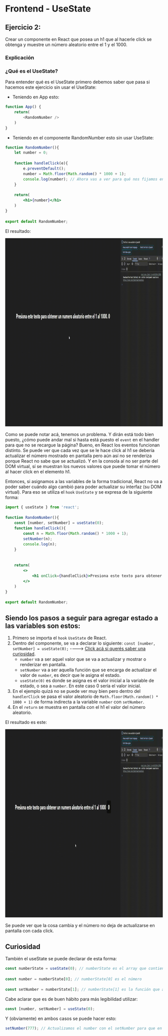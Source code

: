 # Frontend - UseState

## Ejercicio 2:
Crear un componente en React que posea un h1 que al hacerle click se obtenga y muestre un número aleatorio entre el 1 y el 1000.

### <strong>Explicación</strong>
### ¿Qué es el UseState?
Para entender qué es el UseState primero debemos saber que pasa si hacemos este ejercicio sin usar el UseState:
* Teniendo en App esto:
```js
function App() {
    return(
        <RandomNumber />
    )
}
```

* Teniendo en el componente RandomNumber esto sin usar UseState:
```jsx
function RandomNumber(){
    let number = 0;

    function handleClick(e){
        e.preventDefault();
        number = Math.floor(Math.random() * 1000 + 1);
        console.log(number); // Ahora vas a ver para qué nos fijamos en consola.
    }
    
    return(
        <h1>{number}</h1>
    )
}

export default RandomNumber;
```

El resultado:

<img src="./public/sinUseState.gif" alt="gif" width="1200" height="600"/>

Como se puede notar acá, tenemos un problema. Y dirán está todo bien puesto, ¿cómo puede andar mal si hasta está puesto el `event` en el handler para que no se recargue la página? Bueno, en React los eventos funcionan distinto. Se puede ver que cada vez que se le hace click al h1 se debería actualizar el número mostrado en pantalla pero aún así no se renderiza porque React no sabe que se actualizó. Y en la consola al no ser parte del DOM virtual, sí se muestran los nuevos valores que puede tomar el número al hacer click en el elemento h1.

Entonces, si asignamos a las variables de la forma tradicional, React no va a poder saber cuándo algo cambió para poder actualizar su interfaz (su DOM virtual). Para eso se utiliza el `hook` `UseState` y se expresa de la siguiente forma:

```jsx
import { useState } from 'react';

function RandomNumber(){
    const [number, setNumber] = useState(0);
    function handleClick(){
        const n = Math.floor(Math.random() * 1000 + 1);
        setNumber(n);
        console.log(n);
    }
    

    return(
        <>
            <h1 onClick={handleClick}>Presiona este texto para obtener un numero aleatorio entre el 1 al 1000<span>{number}</span></h1>
        </>
    )
}

export default RandomNumber;
```
## Siendo los pasos a seguir para agregar estado a las variables son estos:
1. Primero se importa el `hook` `UseState` de React.
2. Dentro del componente, se va a declarar lo siguiente: `const [number, setNumber] = useState(0);` ----> [Click acá si querés saber una curiosidad](#curiosidad).
   *   `number` va a ser aquel valor que se va a actualizar y mostrar o renderizar en pantalla.
   *   `setNumber` va a ser aquella función que se encarga de actualizar el valor de `number`, es decir que le asigna el estado.
   *   `useState(0)` es donde se asigna es el valor inicial a la variable de estado, o sea a `number`. En este caso 0 sería el valor inicial.
3. En el ejemplo quizá no se puede ver muy bien pero dentro del `handlerClick` se pasa el valor aleatorio de `Math.floor(Math.random() * 1000 + 1)` de forma indirecta a la variable `number` con `setNumber`.
4. En el `return` se muestra en pantalla con el h1 el valor del número aleatorio.

El resultado es este:

<img src="./public/conUseState.gif" alt="gif" width="1200" height="600" />

Se puede ver que la cosa cambia y el número no deja de actualizarse en pantalla con cada click.

## Curiosidad
También el useState se puede declarar de esta forma:

```jsx
const numberState = useState(0); // numberState es el array que contiene el number y al setNumber y toma los valores de la función useState creada por React para manejar el estado y se indica el valor inicial 

const number = numberState[0]; // numberState[0] es el número

const setNumber = numberState[1]; // numberState[1] es la función que actualiza al number, o sea el setNumber

```
Cabe aclarar que es de buen hábito para más legibilidad utilizar:
```jsx
const [number, setNumber] = useState(0);
```

Y (obviamente) en ambos casos se puede hacer esto:

```jsx
setNumber(777); // Actualizamos el number con el setNumber para que en el futuro se muestre en pantalla el número actualizado.
```